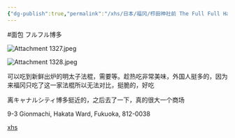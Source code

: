 ```yaml
---
{"dg-publish":true,"permalink":"/xhs/日本/福冈/栉田神社前 The Full Full Hakata/","tags":["rednote","福冈"],"created":"2024-09-12","updated":"2025-04-13T21:52:21.929+08:00"}
---
```


#面包
フルフル博多

![Attachment 1327.jpeg](/img/user/xhs/%E6%97%A5%E6%9C%AC/%E7%A6%8F%E5%86%88/photo-%E7%A6%8F%E5%86%88/Attachment%201327.jpeg)

![Attachment 1328.jpeg](/img/user/xhs/%E6%97%A5%E6%9C%AC/%E7%A6%8F%E5%86%88/photo-%E7%A6%8F%E5%86%88/Attachment%201328.jpeg)

可以吃到新鲜出炉的明太子法棍，需要等。趁热吃非常美味，外国人挺多的，因为来福冈只吃了这一家法棍所以无法对比，挺脆的，好吃

离キャナルシティ博多挺近的，之后去了一下，真的很大一个商场

9-3 Gionmachi, Hakata Ward, Fukuoka, 812-0038

[xhs](https://www.xiaohongshu.com/explore/672a560a000000003c01fc83?xsec_token=ABD3ui-4sBoQI1Ae4AKTfOp3Cvxu59uiEWh6NHdYJel-c=&xsec_source=pc_user)